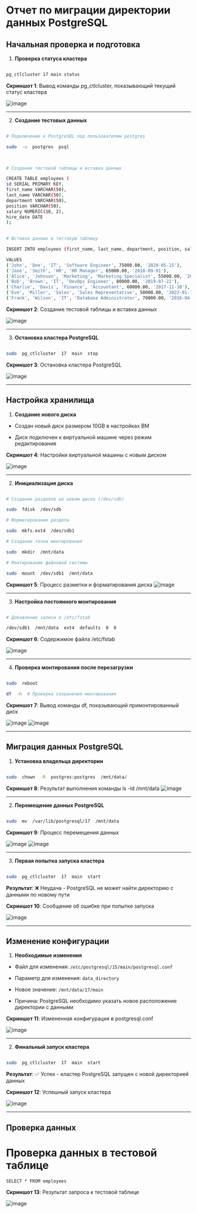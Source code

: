 # Отчет по миграции директории данных PostgreSQL

  

## Начальная проверка и подготовка

  

1.  **Проверка статуса кластера**

```bash

pg_ctlcluster 17 main status

```

**Скриншот 1**: Вывод команды pg_ctlcluster, показывающий текущий статус кластера

![image](https://github.com/user-attachments/assets/60eeec26-3305-4027-a2b3-5f55e4cf9329)


  

---

  

2.  **Создание тестовых данных**

```bash

# Подключение к PostgreSQL под пользователем postgres

sudo  -u  postgres  psql

  

# Создание тестовой таблицы и вставка данных

CREATE TABLE employees (
id SERIAL PRIMARY KEY,
first_name VARCHAR(50),
last_name VARCHAR(50),
department VARCHAR(50),
position VARCHAR(50),
salary NUMERIC(10, 2),
hire_date DATE
);

  
# Вставка данных в тестовую таблицу

INSERT INTO employees (first_name, last_name, department, position, salary, hire_date)

VALUES
('John', 'Doe', 'IT', 'Software Engineer', 75000.00, '2020-05-15'),
('Jane', 'Smith', 'HR', 'HR Manager', 65000.00, '2018-09-01'),
('Alice', 'Johnson', 'Marketing', 'Marketing Specialist', 55000.00, '2021-03-10'),
('Bob', 'Brown', 'IT', 'DevOps Engineer', 80000.00, '2019-07-22'),
('Charlie', 'Davis', 'Finance', 'Accountant', 60000.00, '2017-11-30'),
('Eve', 'Miller', 'Sales', 'Sales Representative', 50000.00, '2022-01-12'),
('Frank', 'Wilson', 'IT', 'Database Administrator', 70000.00, '2016-04-18');

```

**Скриншот 2**: Создание тестовой таблицы и вставка данных

![image](https://github.com/user-attachments/assets/9ad88c43-e09c-47f8-afc1-a3f4a4cc6bf7)



  

---

  

3.  **Остановка кластера PostgreSQL**

```bash

sudo  pg_ctlcluster  17  main  stop

```

**Скриншот 3**: Остановка кластера PostgreSQL

![image](https://github.com/user-attachments/assets/2ebad4a3-a19c-4a7d-bf05-03ba7dfbd3e0)


  

---

  

## Настройка хранилища

  

1.  **Создание нового диска**

- Создан новый диск размером 10GB в настройках ВМ

- Диск подключен к виртуальной машине через режим редактирования  

**Скриншот 4**: Настройки виртуальной машины с новым диском

![image](https://github.com/user-attachments/assets/8b0a0e51-39d7-4680-9688-6978c02a9981)




  

---

  

2.  **Инициализация диска**

```bash

# Создание разделов на новом диске (/dev/sdb)

sudo  fdisk  /dev/sdb  

# Форматирование раздела

sudo  mkfs.ext4  /dev/sdb1  

# Создание точки монтирования

sudo  mkdir  /mnt/data  

# Монтирование файловой системы

sudo  mount  /dev/sdb1  /mnt/data

```

**Скриншот 5**: Процесс разметки и форматирования диска
![image](https://github.com/user-attachments/assets/694f4520-9403-4498-a19e-0c4bbb7c47d7)

  

---

  

3.  **Настройка постоянного монтирования**

```bash

# Добавление записи в /etc/fstab

/dev/sdb1  /mnt/data  ext4  defaults  0  0

```

**Скриншот 6**: Содержимое файла /etc/fstab

![image](https://github.com/user-attachments/assets/8d079076-eb3a-4518-940a-150db37a16d6)
  

---

  

4.  **Проверка монтирования после перезагрузки**

```bash

sudo  reboot

df  -h  # Проверка сохранения монтирования

```
**Скриншот 7**: Вывод команды df, показывающий примонтированный диск

![image](https://github.com/user-attachments/assets/38780743-b6f7-4119-a5ea-3a91f60187e9)
![image](https://github.com/user-attachments/assets/42549166-6e94-4eae-9134-ec6436febdf8)



  

---

  

## Миграция данных PostgreSQL

  

1.  **Установка владельца директории**

```bash

sudo  chown  -R  postgres:postgres  /mnt/data/

```

**Скриншот 8**: Результат выполнения команды ls -ld /mnt/data
![image](https://github.com/user-attachments/assets/d6154bc3-2409-445d-b42d-6efd17e06554)


  

---

  

2.  **Перемещение данных PostgreSQL**

```bash

sudo  mv  /var/lib/postgresql/17  /mnt/data

```

**Скриншот 9**: Процесс перемещения данных

![image](https://github.com/user-attachments/assets/f0668d1d-7432-4e8d-9301-34ce9384d5d4)
![image](https://github.com/user-attachments/assets/eede20c7-b058-495d-b436-bbffc08efc1f)
  

---

  

3.  **Первая попытка запуска кластера**

```bash

sudo  pg_ctlcluster  17  main  start

```

**Результат**: ❌ Неудача - PostgreSQL не может найти директорию с данными по новому пути

  

**Скриншот 10**: Сообщение об ошибке при попытке запуска

![image](https://github.com/user-attachments/assets/b1371d38-35a5-4a51-8e5e-18f3ea3410d8)


  

---

  

## Изменение конфигурации

  

1.  **Необходимые изменения**

- Файл для изменения: `/etc/postgresql/15/main/postgresql.conf`

- Параметр для изменения: `data_directory`

- Новое значение: `/mnt/data/17/main`

- Причина: PostgreSQL необходимо указать новое расположение директории с данными


**Скриншот 11**: Измененная конфигурация в postgresql.conf  

![image](https://github.com/user-attachments/assets/e9d2e988-d2fc-4d33-95a1-f44adbabe83b)


  

---

  

2.  **Финальный запуск кластера**

```bash

sudo  pg_ctlcluster  17  main  start

```

**Результат**: ✅ Успех - кластер PostgreSQL запущен с новой директорией данных

  
**Скриншот 12**: Успешный запуск кластера

![image](https://github.com/user-attachments/assets/f4f4e60f-3c8e-4b82-b96e-d06e0c31eef1)



  

---

  

## Проверка данных  


# Проверка данных в тестовой таблице

```
SELECT * FROM employees
```

**Скриншот 13**: Результат запроса к тестовой таблице

![image](https://github.com/user-attachments/assets/be2fa661-44b8-4680-8371-1e61f947484e)


